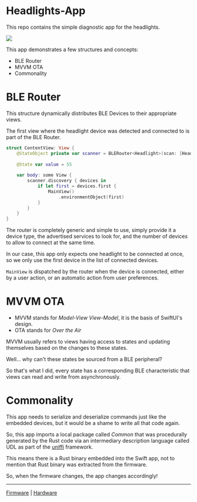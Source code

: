 # Headlights-App

This repo contains the simple diagnostic app for the headlights.

![](https://github.com/AdinAck/Headlights-App/assets/30732255/c4329fac-7bde-439d-8fa4-a994e4a1806a)

This app demonstrates a few structures and concepts:
- BLE Router
- MVVM OTA
- Commonality

# BLE Router

This structure dynamically distributes BLE Devices to their appropriate views.

The first view where the headlight device was detected and connected to is part of the BLE Router.

```swift
struct ContentView: View {
    @StateObject private var scanner = BLERouter<Headlight>(scan: [Headlight.SERVICE_UUID], count: 1)
    
    @State var value = 55
    
    var body: some View {
        scanner.discovery { devices in
            if let first = devices.first {
                MainView()
                    .environmentObject(first)
            }
        }
    }
}
```

The router is completely generic and simple to use, simply provide it a device type, the advertised services to look for, and the number of devices to allow to connect at the same time.

In our case, this app only expects one headlight to be connected at once, so we only use the first device in the list of connected devices.

`MainView` is dispatched by the router when the device is connected, either by a user action, or an automatic action from user preferences.

# MVVM OTA

- MVVM stands for *Model-View View-Model*, it is the basis of SwiftUI's design.
- OTA stands for *Over the Air*

MVVM usually refers to views having access to states and updating themselves based on the changes to these states.

Well... why can't these states be sourced from a BLE peripheral?

So that's what I did, every state has a corresponding BLE characteristic that views can read and write from asynchronously.

# Commonality

This app needs to serialize and deserialize commands just like the embedded devices, but it would be a shame to write all that code again.

So, this app imports a local package called *Common* that was procedurally generated by the Rust code via an intermediary description language called UDL as part of the [uniffi](https://mozilla.github.io/uniffi-rs/) framework.

This means there is a Rust binary embedded into the Swift app, not to mention that Rust binary was extracted from the firmware.

So, when the firmware changes, the app changes accordingly!

---

[Firmware](https://github.com/AdinAck/Headlights-Firmware) | [Hardware](https://github.com/AdinAck/Headlights-Hardware)
